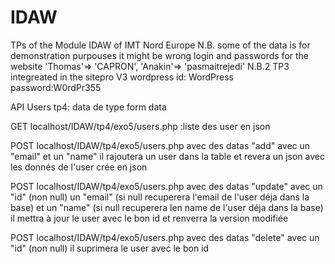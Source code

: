 # IDAW
TPs of the Module IDAW of IMT Nord Europe
N.B. some of the data is for demonstration purpouses it might be wrong
login and passwords for the website
'Thomas'=> 'CAPRON',
'Anakin'=> 'pasmaitrejedi'
N.B.2 TP3 integreated in the sitepro V3
wordpress id: WordPress password:W0rdPr355


API Users tp4: data de type form data

GET localhost/IDAW/tp4/exo5/users.php :liste des user en json

POST localhost/IDAW/tp4/exo5/users.php avec des datas "add" avec un "email" et un "name" il rajoutera un user dans la table et revera un json avec les donnés de l'user crée en json

POST localhost/IDAW/tp4/exo5/users.php avec des datas "update" avec un "id" (non null) un "email" (si null recuperera l'email de l'user déja dans la base) et un "name" (si null recuperera len name  de l'user déja dans la base) il mettra à jour le user avec le bon id et renverra la version modifiée

POST localhost/IDAW/tp4/exo5/users.php avec des datas "delete" avec un "id" (non null) il suprimera le user avec le bon id
